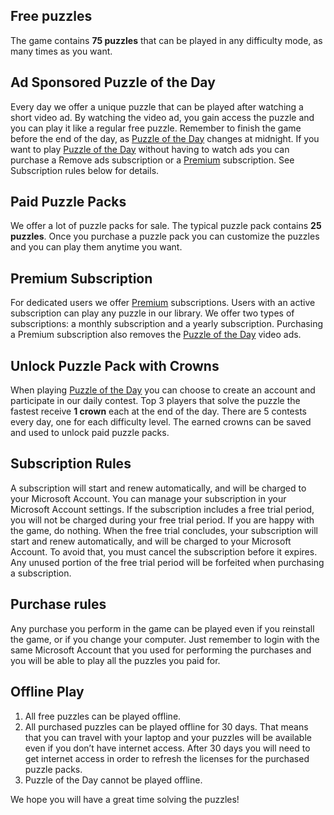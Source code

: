 ## Free puzzles

The game contains **75 puzzles** that can be played in any difficulty mode, as many times as you want.

## Ad Sponsored Puzzle of the Day

Every day we offer a unique puzzle that can be played after watching a short video ad. By watching the video ad, you gain access the puzzle and you can play it like a regular free puzzle. Remember to finish the game before the end of the day, as [Puzzle of the Day](https://frenzygames.net/custom/pod) changes at midnight.
If you want to play [Puzzle of the Day](https://frenzygames.net/custom/pod) without having to watch ads you can purchase a Remove ads subscription or a [Premium](https://frenzygames.net/custom/premium) subscription. See Subscription rules below for details.

## Paid Puzzle Packs

We offer a lot of puzzle packs for sale. The typical puzzle pack contains **25 puzzles**. Once you purchase a puzzle pack you can customize the puzzles and you can play them anytime you want.

## Premium Subscription

For dedicated users we offer [Premium](https://frenzygames.net/custom/premium) subscriptions. Users with an active subscription can play any puzzle in our library. We offer two types of subscriptions: a monthly subscription and a yearly subscription.
Purchasing a Premium subscription also removes the [Puzzle of the Day](https://frenzygames.net/custom/pod) video ads.

## Unlock Puzzle Pack with Crowns

When playing [Puzzle of the Day](https://frenzygames.net/custom/pod) you can choose to create an account and participate in our daily contest. Top 3 players that solve the puzzle the fastest receive **1 crown** each at the end of the day. There are 5 contests every day, one for each difficulty level. The earned crowns can be saved and used to unlock paid puzzle packs.

## Subscription Rules

A subscription will start and renew automatically, and will be charged to your Microsoft Account. You can manage your subscription in your Microsoft Account settings. If the subscription includes a free trial period, you will not be charged during your free trial period. If you are happy with the game, do nothing. When the free trial concludes, your subscription will start and renew automatically, and will be charged to your Microsoft Account. To avoid that, you must cancel the subscription before it expires. Any unused portion of the free trial period will be forfeited when purchasing a subscription.

## Purchase rules

Any purchase you perform in the game can be played even if you reinstall the game, or if you change your computer. Just remember to login with the same Microsoft Account that you used for performing the purchases and you will be able to play all the puzzles you paid for.

## Offline Play

1. All free puzzles can be played offline.
1. All purchased puzzles can be played offline for 30 days. That means that you can travel with your laptop and your puzzles will be available even if you don’t have internet access. After 30 days you will need to get internet access in order to refresh the licenses for the purchased puzzle packs.
1. Puzzle of the Day cannot be played offline.

We hope you will have a great time solving the puzzles!
